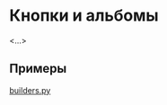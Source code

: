 # Кнопки и альбомы

<...>

## Примеры

[builders.py](https://github.com/K1rL3s/aliceio/blob/master/examples/builders.py)

